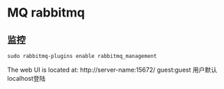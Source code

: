 MQ rabbitmq
============


## 监控

`sudo rabbitmq-plugins enable rabbitmq_management`

The web UI is located at: http://server-name:15672/ guest:guest 用户默认localhost登陆
